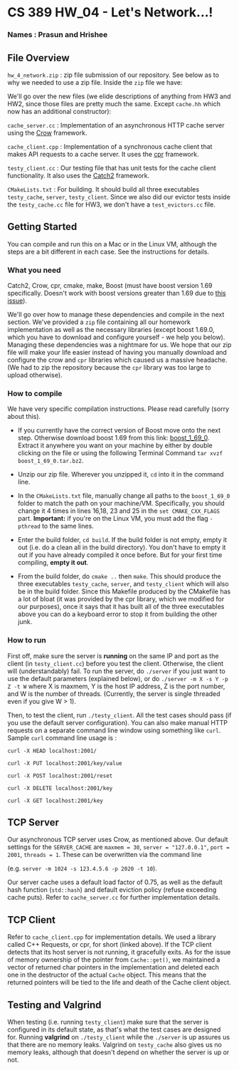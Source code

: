 # CS 389 HW_04 - Let's Network...!
### Names : Prasun and Hrishee

## File Overview
`hw_4_network.zip` : zip file submission of our repository. See below as to why we needed to use a zip file. Inside the `zip` file we have:

We'll go over the new files (we elide descriptions of anything from HW3 and HW2, since those files are pretty much the same. Except `cache.hh` which now has an additional constructor):

`cache_server.cc` : Implementation of an asynchronous HTTP cache server using the [Crow](https://github.com/ipkn/crow) framework.

`cache_client.cpp` : Implementation of a synchronous cache client that makes API requests to a cache server. It uses the [cpr](https://github.com/whoshuu/cpr) framework.

`testy_client.cc` : Our testing file that has unit tests for the cache client functionality. It also uses the [Catch2](https://github.com/catchorg/Catch2) framework.

`CMakeLists.txt` : For building. It should build all three executables `testy_cache`, `server`, `testy_client`. Since we also did our evictor tests inside the `testy_cache.cc` file for HW3, we don't have a `test_evictors.cc` file.

## Getting Started
You can compile and run this on a Mac or in the Linux VM, although the steps are a bit different in each case. See the instructions for details.
### What you need
Catch2, Crow, cpr, cmake, make, Boost (must have boost version 1.69 specifically. Doesn't work with boost versions greater than 1.69 due to [this issue](https://github.com/ipkn/crow/issues/340)).


We'll go over how to manage these dependencies and compile in the next section. We've provided a `zip` file containing all our
 homework implementation as well as the necessary libraries (except boost 1.69.0, which you have to download and configure yourself - we help you below). Managing these dependencies was a nightmare for us. We hope that our zip file will make your life easier instead of having you manually download and configure the crow and `cpr` libraries which caused
 us a massive headache. (We had to zip the repository because the `cpr` library was too large to upload otherwise).

### How to compile
We have very specific compilation instructions. Please read carefully (sorry about this). 

- If you currently have the correct version of Boost move onto the next step. Otherwise download boost 1.69 from this link: [boost_1_69_0](https://www.boost.org/users/history/). Extract it anywhere you want on your machine by either by double clicking on the file or using the following Terminal Command `tar xvzf boost_1_69_0.tar.bz2`.

- Unzip our zip file. Wherever you unzipped it, `cd` into it in the command line.

- In the `CMakeLists.txt` file, manually change all paths to the `boost_1_69_0` folder to match the path on your machine/VM. Specifically, you should change it 4 times in lines 16,18, 23 and 25 in the `set CMAKE_CXX_FLAGS` part. **Important:** if you're on the Linux VM, you must add the flag `-pthread` to the same lines. 

- Enter the build folder, `cd build`. If the build folder is not empty, empty it out (i.e. do a clean all in the build directory). You don't have to empty it out if you have already compiled it once before. But for your first time compiling, **empty it out**.   

- From the build folder, do `cmake ..` then `make`. This should produce the three executables `testy_cache`, `server`, and `testy_client` which will also be in the build folder. Since this Makefile produced by the CMakefile has a lot of bloat (it was provided by the cpr library, which we modified for our purposes), once it says that it has built all of the three executables above you can do a keyboard error to stop it from building the other junk. 

### How to run
First off, make sure the server is **running** on the same IP and port as the client (in `testy_client.cc`) before you test the client. Otherwise, the client will (understandably) fail.
To run the server, do `./server` if you just want to use the default parameters (explained below), or do `./server -m X -s Y -p Z -t W` where X is maxmem, Y is the host IP address, Z is the port number, and W is the number of threads. (Currently, the server is single threaded even if you give  W > 1).

Then, to test the client, run `./testy_client`. All the test cases should pass (if you use the default server configuration). You can also make manual HTTP requests on a separate command line window using something like `curl`.
Sample `curl` command line usage is :

`curl -X HEAD localhost:2001/`

`curl -X PUT localhost:2001/key/value`

`curl -X POST localhost:2001/reset`

`curl -X DELETE localhost:2001/key`

`curl -X GET localhost:2001/key`

## TCP Server
Our asynchronous TCP server uses Crow, as mentioned above. Our default settings for the `SERVER_CACHE` are `maxmem = 30`, `server = "127.0.0.1"`, `port = 2001`, `threads = 1`. These can be overwritten via the command line 

(e.g. `server -m 1024 -s 123.4.5.6 -p 2020 -t 10`). 

Our server cache uses a default load factor of 0.75, as well as the default hash function (`std::hash`) and default eviction policy (refuse exceeding cache puts). Refer to `cache_server.cc` for further implementation details.

## TCP Client
Refer to `cache_client.cpp` for implementation details. We used a library called C++ Requests, or cpr, for short (linked above). If the TCP client detects that its host server is not running, it gracefully exits. As for the issue of memory ownership of the pointer from `Cache::get()`, we maintained a vector of returned char pointers in the implementation and deleted each one in the destructor of the actual `Cache` object. This means that the returned pointers will be tied to the life and death of the Cache client object. 

## Testing and Valgrind
When testing (i.e. running `testy_client`) make sure that the server is configured in its default state, as that's what the test cases are designed for. Running **valgrind** on `./testy_client` while the `./server` is up assures us that there are no memory leaks.  Valgrind on `testy_cache` also gives us no memory leaks, although that doesn't depend on whether the server is up or not. 
